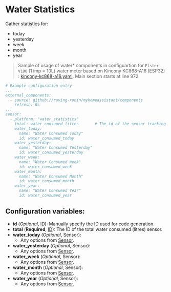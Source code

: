 # Water Statistics

Gather statistics for:
* today
* yesterday
* week
* month
* year

> Sample of usage of water* components in configuartion for `Elster V100` (1 imp = 10L) water meter based on Kincony KC868-A16 (ESP32) : [kincony-kc868-a16.yaml](../../esphome/kincony-kc868-a16.yaml). Main section starts at line 972.

```yaml
# Example configuration entry
...
external_components:
  - source: github://roving-ronin/myhomeassistant/components
    refresh: 0s
...
sensor:
  - platform: "water_statistics"
    total: water_consumed_litres       # The id of the sensor tracking total consumed water (litres)
    water_today:
      name: "Water Consumed Today"
      id: water_consumed_today
    water_yesterday:
      name: "Water Consumed Yesterday"
      id: water_consumed_yesterday
    water_week:
      name: "Water Consumed Week"
      id: water_consumed_week
    water_month:
      name: "Water Consumed Month"
      id: water_consumed_month
    water_year:
      name: "Water Consumed Year"
      id: water_consumed_year
```

## Configuration variables:
* **id** (*Optional*, [ID](https://esphome.io/guides/configuration-types.html#config-id)): Manually specify the ID used for code generation.
* **total** (**Required**, [ID](https://esphome.io/guides/configuration-types.html#config-id)): The ID of the total water consumed (litres) sensor.
* **water_today** (*Optional*, Sensor):
  * Any options from [Sensor](https://esphome.io/components/sensor/index.html#config-sensor).
* **water_yesterday** (*Optional*, Sensor):
  * Any options from [Sensor](https://esphome.io/components/sensor/index.html#config-sensor).
* **water_week** (*Optional*, Sensor):
  * Any options from [Sensor](https://esphome.io/components/sensor/index.html#config-sensor).
* **water_month** (*Optional*, Sensor):
  * Any options from [Sensor](https://esphome.io/components/sensor/index.html#config-sensor).
* **water_year** (*Optional*, Sensor):
  * Any options from [Sensor](https://esphome.io/components/sensor/index.html#config-sensor).
